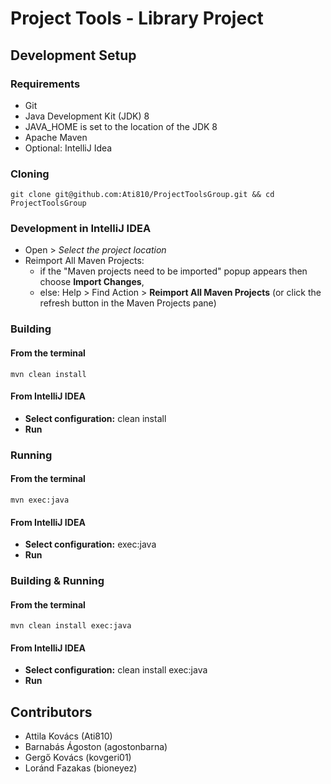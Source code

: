 # Project Tools - Library Project

## Development Setup

### Requirements

- Git
- Java Development Kit (JDK) 8
- JAVA_HOME is set to the location of the JDK 8
- Apache Maven
- Optional: IntelliJ Idea

### Cloning

```shell
git clone git@github.com:Ati810/ProjectToolsGroup.git && cd ProjectToolsGroup
```

### Development in IntelliJ IDEA

- Open > *Select the project location*
- Reimport All Maven Projects:
  - if the "Maven projects need to be imported" popup appears then choose **Import Changes**,
  - else: Help > Find Action > **Reimport All Maven Projects** (or click the refresh button in the Maven Projects pane)

### Building

#### From the terminal

```shell
mvn clean install
```

#### From IntelliJ IDEA

- **Select configuration:** clean install
- **Run**

### Running

#### From the terminal

```shell
mvn exec:java
```

#### From IntelliJ IDEA

- **Select configuration:** exec:java
- **Run**

### Building & Running

#### From the terminal

```shell
mvn clean install exec:java
```

#### From IntelliJ IDEA

- **Select configuration:** clean install exec:java
- **Run**

## Contributors

- Attila Kovács (Ati810)
- Barnabás Ágoston (agostonbarna)
- Gergő Kovács (kovgeri01)
- Loránd Fazakas (bioneyez)
